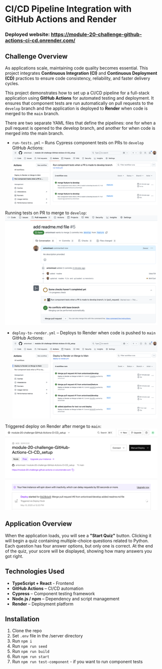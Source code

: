 # CI/CD Pipeline Integration with GitHub Actions and Render

### Deployed website: https://module-20-challenge-github-actions-ci-cd.onrender.com/

## Challenge Overview
As applications scale, maintaining code quality becomes essential. This project integrates **Continuous Integration (CI)** and **Continuous Deployment (CD)** practices to ensure code consistency, reliability, and faster delivery cycles.


This project demonstrates how to set up a CI/CD pipeline for a full-stack application using **GitHub Actions** for automated testing and deployment. It ensures that component tests are run automatically on pull requests to the `develop` branch and the application is deployed to **Render** when code is merged to the `main` branch.

There are two separate YAML files that define the pipelines: one for when a pull request is opened to the develop branch, and another for when code is merged into the main branch.

- `run-tests.yml` – Runs Cypress component tests on PRs to `develop`
GitHub Actions:
![alt text](image-2.png)


Running tests on PR to merge to `develop`:
![alt text](image-1.png)
- `deploy-to-render.yml` – Deploys to Render when code is pushed to `main`
GitHub Actions:
![alt text](image.png)

Triggered deploy on Render after merge to `main`:
![alt text](image-3.png)

## Application Overview
When the application loads, you will see a **"Start Quiz"** button. Clicking it will begin a quiz containing multiple-choice questions related to Python. Each question has four answer options, but only one is correct. At the end of the quiz, your score will be displayed, showing how many answers you got right.

## Technologies Used
- **TypeScript + React** - Frontend 
- **GitHub Actions** – CI/CD automation
- **Cypress** – Component testing framework
- **Node.js / npm** – Dependency and script management
- **Render** – Deployment platform

## Installation
1. Clone the repo
2. Set `.env` file in the /server directory
3. Run `npm i`
4. Run `npm run seed`
5. Run `npm run build`
6. Run `npm run start`
7. Run `npm run test-component` - if you want to run component tests

